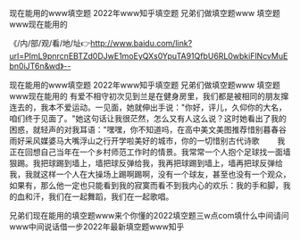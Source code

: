 现在能用的www填空题
2022年www知乎填空题
兄弟们做填空题www
填空题www现在能用的


《/内/部/观/看/地/址👉http://www.baidu.com/link?url=PImL9pnrcnEBTZd0DJwE1moEyQXs0YpuTA91QfbU6RL0wbkiFlNcvMuEbn0iJT6n&wd》--

现在能用的www填空题
2022年www知乎填空题
兄弟们做填空题www
填空题www现在能用的
有爱不相守初次见到兰是在健身房里，我们都是被相同的朋友撺连去的，我本不爱运动。一见面，她就伸出手说："你好，评儿，久仰你的大名，咱们终于见面了。"她这句话让我很茫然，怎么又有人这么说？这时她看出了我的困惑，就轻声的对我耳语："嘿嘿，你不知道吗，在高中美文美图推荐惜别暮春谷雨好采风媒婆马大嘴浮山之行开学啦美好的城市，你的一切惜别古代诗歌
　　我正在回想自己当年在一个乡村师范工作时的情景。我常常一个人抱个足球找一面墙狠踢。我把球踢到墙上，墙把球反弹给我，我再把球踢到墙上，墙再把球反弹给我，我就这样一个人在大操场上踢啊踢啊，没有一个球友，甚至也没有一个观众，如果有，那么他一定也只能看到我的寂寞而看不到我内心的欢乐：我的手和脚，我的血和汗，我们在一起舞蹈，我们在一起歌唱。





兄弟们现在能用的填空题www来个你懂的2022填空题三w点com填什么中间请问www中间说话借一步2022年最新填空题www知乎
